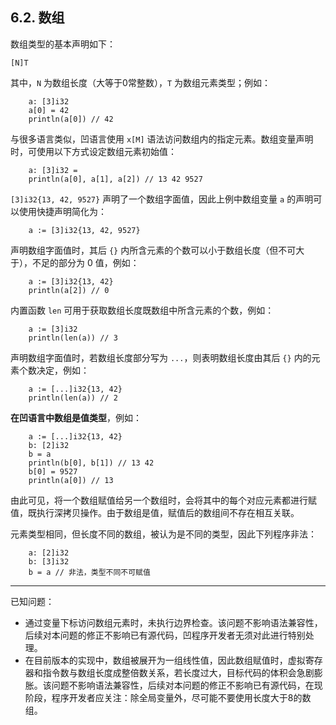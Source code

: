 ## 6.2. 数组

数组类型的基本声明如下：
```wa
[N]T
```

其中，`N` 为数组长度（大等于0常整数），`T` 为数组元素类型；例如：
```wa
    a: [3]i32
    a[0] = 42
    println(a[0]) // 42
```

与很多语言类似，凹语言使用 `x[M]` 语法访问数组内的指定元素。数组变量声明时，可使用以下方式设定数组元素初始值：
```wa
    a: [3]i32 = 
    println(a[0], a[1], a[2]) // 13 42 9527
```

`[3]i32{13, 42, 9527}` 声明了一个数组字面值，因此上例中数组变量 `a` 的声明可以使用快捷声明简化为：
```wa
    a := [3]i32{13, 42, 9527}
```

声明数组字面值时，其后 `{}` 内所含元素的个数可以小于数组长度（但不可大于），不足的部分为 0 值，例如：
```wa
    a := [3]i32{13, 42}
    println(a[2]) // 0
```

内置函数 `len` 可用于获取数组长度既数组中所含元素的个数，例如：
```wa
    a := [3]i32
    println(len(a)) // 3
```

声明数组字面值时，若数组长度部分写为 `...`，则表明数组长度由其后 `{}` 内的元素个数决定，例如：
```wa
    a := [...]i32{13, 42}
    println(len(a)) // 2
```

**在凹语言中数组是值类型**，例如：
```wa
    a := [...]i32{13, 42}
    b: [2]i32
    b = a
    println(b[0], b[1]) // 13 42
    b[0] = 9527
    println(a[0]) // 13
```

由此可见，将一个数组赋值给另一个数组时，会将其中的每个对应元素都进行赋值，既执行深拷贝操作。由于数组是值，赋值后的数组间不存在相互关联。

元素类型相同，但长度不同的数组，被认为是不同的类型，因此下列程序非法：
```wa
    a: [2]i32
    b: [3]i32
    b = a // 非法，类型不同不可赋值
```

---

已知问题：
- 通过变量下标访问数组元素时，未执行边界检查。该问题不影响语法兼容性，后续对本问题的修正不影响已有源代码，凹程序开发者无须对此进行特别处理。
- 在目前版本的实现中，数组被展开为一组线性值，因此数组赋值时，虚拟寄存器和指令数与数组长度成整倍数关系，若长度过大，目标代码的体积会急剧膨胀。该问题不影响语法兼容性，后续对本问题的修正不影响已有源代码，在现阶段，程序开发者应关注：除全局变量外，尽可能不要使用长度大于8的数组。

